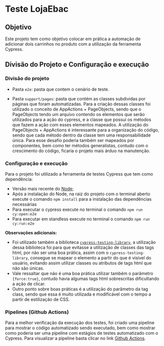 # Teste LojaEbac

## Objetivo

Este projeto tem como objetivo colocar em prática a automação de adicionar dois carrinhos no produto com a utilização da ferramenta Cypress.

## Divisão do Projeto e Configuração e execução

### Divisão do projeto

* Pasta `e2e`: pasta que contem o cenário de teste.

* Pasta `support/pages`: pasta que contém as classes subdividas por páginas que foram automatizadas. Para a criação dessas classes foi utilizado o conceito de AppActions + PageObjects, sendo que o PageObjects tendo um arquivo contendo os elementos que serão utilizados para a ação do cypress, e a classe que possui os métodos que fazem a ação com esses elementos mapeados. A utilização do PageObjects + AppActions é interessante para a organização do código, sendo que cada método dentro da classe tem uma responsabilidade única. Para esse desafio poderia também ser mapeados por componentes, bem como ter métodos generalistas, contudo com o crescimento do código, ficaria o projeto mais árduo na manutenção.

### Configuração e execução

Para o projeto foi utilizado a ferramenta de testes Cypress que tem como dependência:
 
* Versão mais recente do [Node](https://nodejs.org/en/download/);
* Após a instalação do Node, na raiz do projeto com o terminal aberto execute o comando `npm install` para a instalação das dependências necessárias
* Para executar o cypress execute no terminal o comando `npm run cy:open:e2e`
* Para executar em standless execute no terminal o comando  `npm run cy:run:e2e`

**Observações adicionais:**

* Foi utilizado também a biblioteca [`cypress-testing-library`](https://testing-library.com/docs/cypress-testing-library/intro/), a utilização dessa biblioteca foi para que evitasse a utilização de classes das tags html, por não ser uma boa prática, assim com o `cypress-testing-library`, consegue se mapear o elemento a partir do que é visível do usuário, evitando assim utilizar classes ou atributos de tags html que não são únicas.
* Vale ressaltar que não é uma boa prática utilizar também o parâmetro `{force:true}`, contudo havia algumas tags html sobrescritas dificultando a ação de clicar.
* Outro ponto sobre boas práticas é a utilização do parâmetro da tag class, sendo que essa é muito utilizada e modificável com o tempo a partir de estilização de CSS. 

### Pipelines (Github Actions)

Para a melhor verificação da execução dos testes, foi criado uma pipeline para mostrar o código automatizado sendo executado, bem como mostrar como poderia ser uma pipeline com estágios de testes automatizado com o Cypress. Para visualizar a pipeline basta clicar no link [Github Actions](https://github.com/jfilhoGN/automation-test-lojaebac/actions/runs/4898827443).
